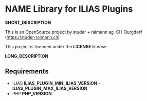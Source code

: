 # __NAME__ Library for ILIAS Plugins

__SHORT_DESCRIPTION__

This is an OpenSource project by studer + raimann ag, CH-Burgdorf (https://studer-raimann.ch)

This project is licensed under the __LICENSE__ license

__LONG_DESCRIPTION__

## Requirements

* ILIAS __ILIAS_PLUGIN_MIN_ILIAS_VERSION__ - __ILIAS_PLUGIN_MAX_ILIAS_VERSION__
* PHP __PHP_VERSION__
